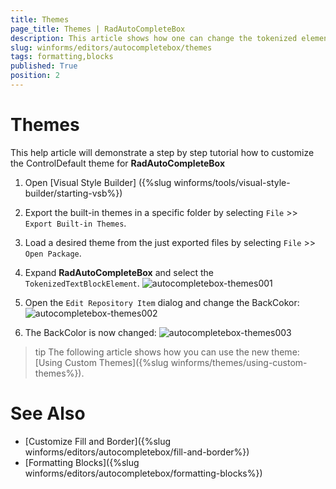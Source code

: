 ```yaml
---
title: Themes
page_title: Themes | RadAutoCompleteBox
description: This article shows how one can change the tokenized elements styles in Visual Style Builder.
slug: winforms/editors/autocompletebox/themes
tags: formatting,blocks
published: True
position: 2
---
```


# Themes

This help article will demonstrate a step by step tutorial how to customize the ControlDefault theme for __RadAutoCompleteBox__

1. Open [Visual Style Builder] ({%slug winforms/tools/visual-style-builder/starting-vsb%})
2. Export the built-in themes in a specific folder by selecting `File` >> `Export Built-in Themes`.
3. Load a desired theme from the just exported files by selecting `File` >> `Open Package`.
4. Expand __RadAutoCompleteBox__ and select the `TokenizedTextBlockElement`. 
    ![autocompletebox-themes001](images/autocompletebox-themes001.png)

5. Open the `Edit Repository Item` dialog and change the BackCokor:
   ![autocompletebox-themes002](images/autocompletebox-themes002.png)

6. The BackColor is now changed:
   ![autocompletebox-themes003](images/autocompletebox-themes003.png)

>tip The following article shows how you can use the new theme: [Using Custom Themes]({%slug winforms/themes/using-custom-themes%}).

 
# See Also

* [Customize Fill and Border]({%slug winforms/editors/autocompletebox/fill-and-border%})
* [Formatting Blocks]({%slug winforms/editors/autocompletebox/formatting-blocks%})
